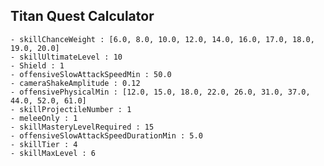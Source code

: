 ## Titan Quest Calculator

    - skillChanceWeight : [6.0, 8.0, 10.0, 12.0, 14.0, 16.0, 17.0, 18.0, 19.0, 20.0]
    - skillUltimateLevel : 10
    - Shield : 1
    - offensiveSlowAttackSpeedMin : 50.0
    - cameraShakeAmplitude : 0.12
    - offensivePhysicalMin : [12.0, 15.0, 18.0, 22.0, 26.0, 31.0, 37.0, 44.0, 52.0, 61.0]
    - skillProjectileNumber : 1
    - meleeOnly : 1
    - skillMasteryLevelRequired : 15
    - offensiveSlowAttackSpeedDurationMin : 5.0
    - skillTier : 4
    - skillMaxLevel : 6
